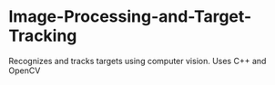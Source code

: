 # Image-Processing-and-Target-Tracking
Recognizes and tracks targets using computer vision. Uses C++ and OpenCV
